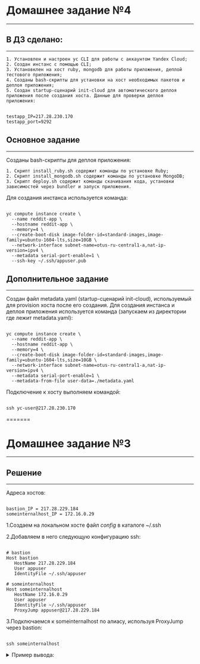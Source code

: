 # Домашнее задание №4
____

## В ДЗ сделано:
____


    1. Установлен и настроен yc CLI для работы с аккаунтом Yandex Cloud;
    2. Создан инстанс с помощью CLI;
    3. Установклен на хост ruby, mongodb для работы приложения, деплой тестового приложения;
    4. Созданы bash-скрипты для установки на хост необходимых пакетов и деплоя приложения;
    5. Создан startup-сценарий init-cloud для автоматического деплоя приложения после создания хоста. Данные для проверки деплоя приложения:

```shell

testapp_IP=217.28.230.170
testapp_port=9292

```

## Основное задание

____

Созданы bash-скрипты для деплоя приложения:

    1. Скрипт install_ruby.sh содержит команды по установке Ruby;
    2. Скрипт install_mongodb.sh содержит команды по установке MongoDB;
    3. Скрипт deploy.sh содержит команды скачивания кода, установки зависимостей через bundler и запуск приложения.

Для создания инстанса используется команда:

```shell

yc compute instance create \
  --name reddit-app \
  --hostname reddit-app \
  --memory=4 \
  --create-boot-disk image-folder-id=standard-images,image-family=ubuntu-1604-lts,size=10GB \
  --network-interface subnet-name=otus-ru-central1-a,nat-ip-version=ipv4 \
  --metadata serial-port-enable=1 \
  --ssh-key ~/.ssh/appuser.pub

```

## Дополнительное задание

____

Создан файл metadata.yaml (startup-сценарий init-cloud), используемый для provision хоста после его создания. Для создания инстанса и деплоя приложения используется команда (запускаем из директории где лежит metadata.yaml):

```shell

yc compute instance create \
  --name reddit-app \
  --hostname reddit-app \
  --memory=4 \
  --create-boot-disk image-folder-id=standard-images,image-family=ubuntu-1604-lts,size=10GB \
  --network-interface subnet-name=otus-ru-central1-a,nat-ip-version=ipv4 \
  --metadata serial-port-enable=1 \
  --metadata-from-file user-data=./metadata.yaml

```

Подключение к хосту выполняем командой:

```shell

ssh yc-user@217.28.230.170

```
=======
# Домашнее задание №3
____

## Решение
____

Адреса хостов:

```shell

bastion_IP = 217.28.229.184
someinternalhost_IP = 172.16.0.29

```

1.Создаем на локальном хосте файл *config* в каталоге ~/.ssh

2.Добавляем в него следующую конфигурацию ssh:

```shell

# bastion
Host bastion
   HostName 217.28.229.184
   User appuser
   IdentityFile ~/.ssh/appuser

# someinternalhost
Host someinternalhost
   HostName 172.16.0.29
   User appuser
   IdentityFile ~/.ssh/appuser
   ProxyJump appuser@217.28.229.184

```

3.Подключаемся к someinternalhost по алиасу, используя ProxyJump через bastion:

```shell

ssh someinternalhost

```

<details>
  <summary>Пример вывода:</summary>
```
otus@otus-VirtualBox:~/.ssh$ ssh someinternalhost
The authenticity of host '172.16.0.29 (<no hostip for proxy command>)' can't be established.
ECDSA key fingerprint is SHA256:dfpr2X/5nNa7jUi9s4kGQbUMvW23Gs51QRrSxONAEJk.
Are you sure you want to continue connecting (yes/no/[fingerprint])? yes
Warning: Permanently added '172.16.0.29' (ECDSA) to the list of known hosts.
Welcome to Ubuntu 20.04.2 LTS (GNU/Linux 5.4.0-42-generic x86_64)

 * Documentation:  https://help.ubuntu.com
 * Management:     https://landscape.canonical.com
 * Support:        https://ubuntu.com/advantage
Failed to connect to https://changelogs.ubuntu.com/meta-release-lts. Check your Internet connection or proxy settings

Last login: Tue Jun 22 10:11:32 2021 from 172.16.0.22
appuser@someinternalhost:~$ hostname
someinternalhost
appuser@someinternalhost:~$ 

otus@otus-VirtualBox:~/.ssh$ ssh bastion
Welcome to Ubuntu 20.04.2 LTS (GNU/Linux 5.4.0-42-generic x86_64)

 * Documentation:  https://help.ubuntu.com
 * Management:     https://landscape.canonical.com
 * Support:        https://ubuntu.com/advantage
Last login: Tue Jun 22 10:11:24 2021 from 91.197.107.129
appuser@bastion:~$ hostname
bastion
appuser@bastion:~$ 
```